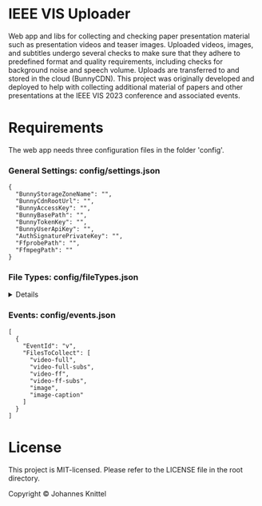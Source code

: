 

# IEEE VIS Uploader
Web app and libs for collecting and checking paper presentation material such as presentation videos and teaser images. Uploaded videos, images, and subtitles undergo several checks to make sure that they adhere to predefined format and quality requirements, including checks for background noise and speech volume. Uploads are transferred to and stored in the cloud (BunnyCDN). This project was originally developed and deployed to help with collecting additional material of papers and other presentations at the IEEE VIS 2023 conference and associated events.

# Requirements
The web app needs three configuration files in the folder 'config'.

### General Settings: config/settings.json

```
{
  "BunnyStorageZoneName": "",
  "BunnyCdnRootUrl": "",
  "BunnyAccessKey": "",
  "BunnyBasePath": "",
  "BunnyTokenKey": "",
  "BunnyUserApiKey": "",
  "AuthSignaturePrivateKey": "",
  "FfprobePath": "",
  "FfmpegPath": ""
}
```


### File Types: config/fileTypes.json
<details>
```
[
  {
    "Id": "video-full",
    "Name": "Presentation Video",
    "FileName": "Presentation",
    "FileExtensions": [
      "mp4"
    ],
    "FileType": 0,
    "IsOptional": false,
    "PerformChecks": true,
    "CheckInfo": {
      "MinFileSize": 1024,
      "MaxFileSize": 524288000,
      "VideoRequirements": {
        "MinDuration": "00:01:00",
        "MaxDuration": "01:30:00",
        "MaxRecommendedDuration": "00:20:00",
        "PackageFormat": [
          "mp4"
        ],
        "VideoCodecs": [
          "h264"
        ],
        "AudioCodecs": [
          "aac"
        ],
        "FrameRates": [
          "30/1"
        ],
        "FrameSizes": [
          {
            "Width": 1920,
            "Height": 1080
          }
        ],
        "MaxNumAudioChannels": 1,
        "AspectRatio": "16:9",
        "CheckVoiceRecording": true
      },
      "ImageMaxSize": null
    }  
  },
  {
    "Id": "video-ff",
    "Name": "Video Preview",
    "FileName": "Preview",
    "FileExtensions": [
      "mp4"
    ],
    "FileType": 0,
    "IsOptional": false,
    "PerformChecks": true,
    "CheckInfo": {
      "MinFileSize": 1024,
      "MaxFileSize": 31457280,
      "VideoRequirements": {
        "MinDuration": "00:00:15",
        "MaxDuration": "00:00:26",
        "MaxRecommendedDuration": null,
        "PackageFormat": [
          "mp4"
        ],
        "VideoCodecs": [
          "h264"
        ],
        "AudioCodecs": [
          "aac"
        ],
        "FrameRates": [
          "30/1"
        ],
        "FrameSizes": [
          {
            "Width": 1920,
            "Height": 1080
          }
        ],
        "MaxNumAudioChannels": 1,
        "AspectRatio": "16:9",
        "CheckVoiceRecording": true
      },
      "ImageMaxSize": null
    }
  },
  {
    "Id": "video-full-subs",
    "Name": "Presentation Video Subtitles",
    "FileName": "Presentation",
    "FileExtensions": [
      "srt",
      "sbv"
    ],
    "FileType": 1,
    "IsOptional": false,
    "PerformChecks": true,
    "CheckInfo": {
      "MinFileSize": 10,
      "MaxFileSize": 2097152,
      "VideoRequirements": null,
      "ImageMaxSize": null
    }
  },
  {
    "Id": "video-ff-subs",
    "Name": "Video Preview Subtitles",
    "FileName": "Preview",
    "FileExtensions": [
      "srt",
      "sbv"
    ],
    "FileType": 1,
    "IsOptional": false,
    "PerformChecks": true,
    "CheckInfo": {
      "MinFileSize": 10,
      "MaxFileSize": 2097152,
      "VideoRequirements": null,
      "ImageMaxSize": null
    }
  },
  {
    "Id": "image",
    "Name": "Representative Image",
    "FileName": "Image",
    "FileExtensions": [
      "png"
    ],
    "FileType": 3,
    "IsOptional": false,
    "PerformChecks": true,
    "CheckInfo": {
      "MinFileSize": 10,
      "MaxFileSize": 5242880,
      "VideoRequirements": null,
      "ImageMaxSize": {
        "Width": 1920,
        "Height": 1080
      }
    }
  },
  {
    "Id": "image-caption",
    "Name": "Representative Image Caption",
    "FileName": "Image",
    "FileExtensions": [
      "txt"
    ],
    "FileType": 4,
    "IsOptional": false,
    "PerformChecks": true,
    "CheckInfo": {
      "MinFileSize": 10,
      "MaxFileSize": 102400,
      "VideoRequirements": null,
      "ImageMaxSize": null
    }
  }
]
```
</details>

### Events: config/events.json

```
[  
  {
    "EventId": "v",
    "FilesToCollect": [
      "video-full",
      "video-full-subs",
      "video-ff",
      "video-ff-subs",
      "image",
      "image-caption"
    ]
  }
]
```




# License

This project is MIT-licensed. Please refer to the LICENSE file in the root directory.

Copyright © Johannes Knittel
